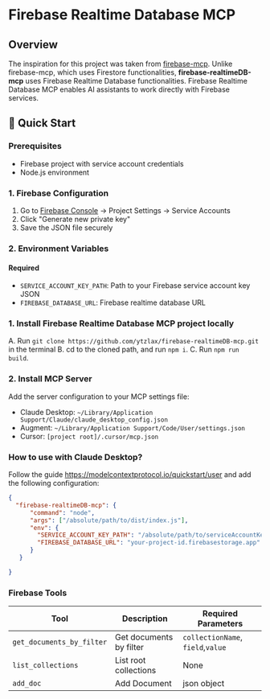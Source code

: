 # Firebase Realtime Database MCP

## Overview

The inspiration for this project was taken from [firebase-mcp](https://github.com/gannonh/firebase-mcp). Unlike firebase-mcp, which uses Firestore functionalities, **firebase-realtimeDB-mcp** uses Firebase Realtime Database functionalities.
Firebase Realtime Database MCP enables AI assistants to work directly with Firebase services.

## 🚀 Quick Start

### Prerequisites

* Firebase project with service account credentials
* Node.js environment

### 1\. Firebase Configuration

1. Go to [Firebase Console](https://console.firebase.google.com) → Project Settings → Service Accounts
2. Click "Generate new private key"
3. Save the JSON file securely

### 2\. Environment Variables

#### Required

* `SERVICE_ACCOUNT_KEY_PATH`: Path to your Firebase service account key JSON
* `FIREBASE_DATABASE_URL`: Firebase realtime database URL 

### 1. Install Firebase Realtime Database MCP project locally

A. Run ```git clone https://github.com/ytzlax/firebase-realtimeDB-mcp.git``` in the terminal
B. cd to the cloned path, and run ```npm i```.
C. Run ```npm run build```.

### 2. Install MCP Server

Add the server configuration to your MCP settings file:

* Claude Desktop: `~/Library/Application Support/Claude/claude_desktop_config.json`
* Augment: `~/Library/Application Support/Code/User/settings.json`
* Cursor: `[project root]/.cursor/mcp.json`

### How to use with Claude Desktop?

Follow the guide https://modelcontextprotocol.io/quickstart/user and add the following configuration:

``` json
{
  "firebase-realtimeDB-mcp": {
      "command": "node",
      "args": ["/absolute/path/to/dist/index.js"],
      "env": {
        "SERVICE_ACCOUNT_KEY_PATH": "/absolute/path/to/serviceAccountKey.json",
        "FIREBASE_DATABASE_URL": "your-project-id.firebasestorage.app"
      }
   }

}
```

### Firebase Tools

| Tool | Description | Required Parameters |
| ---- | ----------- | ------------------- |
| `get_documents_by_filter` | Get documents by filter | `collectionName`, `field`,`value` |
| `list_collections` | List root collections | None |
| `add_doc` | Add Document | json object